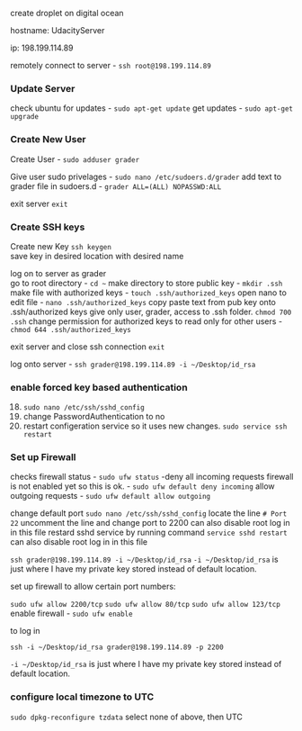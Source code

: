 create droplet on digital ocean

hostname: UdacityServer

ip: 198.199.114.89

 remotely connect to server - `ssh root@198.199.114.89`

### Update Server
 check ubuntu for updates - `sudo apt-get update`
 get updates - `sudo apt-get upgrade`

### Create New User

Create User -  `sudo adduser grader`

Give user sudo privelages - `sudo nano /etc/sudoers.d/grader`
 add text to grader file in sudoers.d -  `grader ALL=(ALL) NOPASSWD:ALL`

 exit server `exit`

### Create SSH keys



Create new Key `ssh keygen`  
save key in desired location with desired name


 log on to server as grader  
 go to root directory - `cd ~`
 make directory to store public key - `mkdir .ssh`
make file with authorized keys - `touch .ssh/authorized_keys`
open nano to edit file -  `nano .ssh/authorized_keys`
 copy paste text from pub key onto .ssh/authorized keys
give only user, grader, access to .ssh folder. `chmod 700 .ssh`
change permission for authorized keys to read only for other users - `chmod 644 .ssh/authorized_keys`

 exit server and close ssh connection `exit`

log onto server -  `ssh grader@198.199.114.89 -i ~/Desktop/id_rsa`

### enable  forced key based authentication

18. `sudo nano /etc/ssh/sshd_config`
19. change PasswordAuthentication to no
20. restart configeration service so it uses new changes. `sudo service ssh restart`


### Set up Firewall


checks firewall status - `sudo ufw status`
-deny all incoming requests
firewall is not enabled yet so this is ok. - `sudo ufw default deny incoming`
 allow outgoing requests - `sudo ufw default allow outgoing`

 change default port `sudo nano /etc/ssh/sshd_config`
locate the line `# Port 22`
uncomment the line and change port to 2200
can also disable root log in in this file
restard sshd service by running command `service sshd restart`
can also disable root log in in this file


`ssh grader@198.199.114.89 -i ~/Desktop/id_rsa`
`-i ~/Desktop/id_rsa` is just where I have my private key stored instead of default location.


set up firewall to allow certain port numbers:

`sudo ufw allow 2200/tcp`
 `sudo ufw allow 80/tcp`
 `sudo ufw allow 123/tcp`
enable firewall - `sudo ufw enable`


 to log in

 `ssh -i ~/Desktop/id_rsa grader@198.199.114.89 -p 2200`

`-i ~/Desktop/id_rsa` is just where I have my private key stored instead of default location.


### configure local timezone to UTC

 `sudo dpkg-reconfigure tzdata`
 select none of above, then UTC
